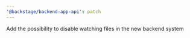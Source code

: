 ```yaml
---
'@backstage/backend-app-api': patch
---
```


Add the possibility to disable watching files in the new backend system
